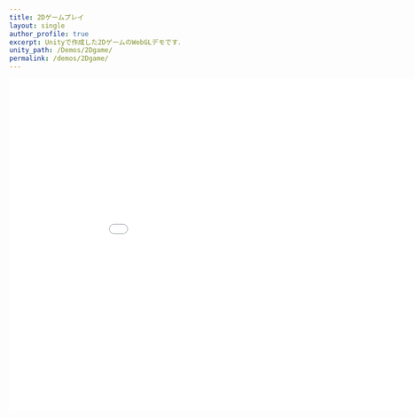 ```yaml
---
title: 2Dゲームプレイ
layout: single
author_profile: true
excerpt: Unityで作成した2DゲームのWebGLデモです．
unity_path: /Demos/2Dgame/
permalink: /demos/2Dgame/
---
```


<div class="unity-embed">
  <iframe src="{{ page.unity_path }}" width="960" height="600" frameborder="0" allowfullscreen></iframe>
</div>
